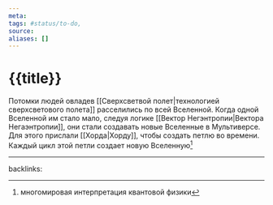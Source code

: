 ```yaml
---
meta:
tags: #status/to-do,
source:
aliases: []
---
```

# {{title}}

Потомки людей овладев [[Сверхсветвой полет|технологией сверхсветового полета]] расселились по всей Вселенной.
Когда одной Вселенной им стало мало, следуя логике [[Вектор Негэнтропии|Вектора Негаэнтропии]], они стали создавать новые Вселенные в Мультиверсе.
Для этого прислали [[Хорда|Хорду]], чтобы создать петлю во времени. Каждый цикл этой петли создает новую Вселенную[^1]

---
backlinks:

[^1]: многомировая интерпретация квантовой физики